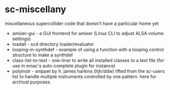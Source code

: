 # sc-miscellany
miscellaneous supercollider code that doesn't have a particular home yet

- amixer-gui - a GUI frontend for amixer (Linux CLI to adjust ALSA volume settings)
- loadall - scd directory loader/evaluator 
- looping-in-synthdef - example of using a function with a looping control structure to make a synthdef
- class-list-to-text - one-liner to write all installed classes to a text file (for use in emac's auto-complete plugin for instance)
- polyinstr - snippet by h. james harkins (hjh/ddw) lifted from the sc-users list to handle multiple instruments controlled by one pattern. here for archival purposes.
